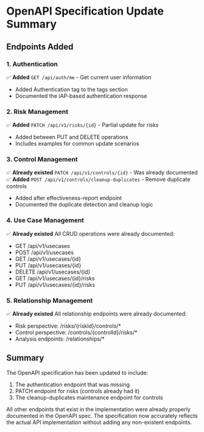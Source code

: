 # OpenAPI Specification Update Summary

## Endpoints Added

### 1. Authentication
✅ **Added** `GET /api/auth/me` - Get current user information
- Added Authentication tag to the tags section
- Documented the IAP-based authentication response

### 2. Risk Management  
✅ **Added** `PATCH /api/v1/risks/{id}` - Partial update for risks
- Added between PUT and DELETE operations
- Includes examples for common update scenarios

### 3. Control Management
✅ **Already existed** `PATCH /api/v1/controls/{id}` - Was already documented
✅ **Added** `POST /api/v1/controls/cleanup-duplicates` - Remove duplicate controls
- Added after effectiveness-report endpoint
- Documented the duplicate detection and cleanup logic

### 4. Use Case Management
✅ **Already existed** All CRUD operations were already documented:
- GET /api/v1/usecases
- POST /api/v1/usecases  
- GET /api/v1/usecases/{id}
- PUT /api/v1/usecases/{id}
- DELETE /api/v1/usecases/{id}
- GET /api/v1/usecases/{id}/risks
- PUT /api/v1/usecases/{id}/risks

### 5. Relationship Management
✅ **Already existed** All relationship endpoints were already documented:
- Risk perspective: /risks/{riskId}/controls/*
- Control perspective: /controls/{controlId}/risks/*
- Analysis endpoints: /relationships/*

## Summary
The OpenAPI specification has been updated to include:
1. The authentication endpoint that was missing
2. PATCH endpoint for risks (controls already had it)
3. The cleanup-duplicates maintenance endpoint for controls

All other endpoints that exist in the implementation were already properly documented in the OpenAPI spec. The specification now accurately reflects the actual API implementation without adding any non-existent endpoints.